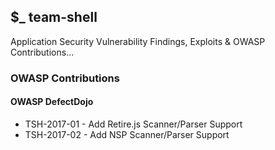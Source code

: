 ## $_ team-shell

Application Security Vulnerability Findings, Exploits & OWASP Contributions...

### OWASP Contributions

#### OWASP DefectDojo
* TSH-2017-01 - Add Retire.js Scanner/Parser Support
* TSH-2017-02 - Add NSP Scanner/Parser Support

